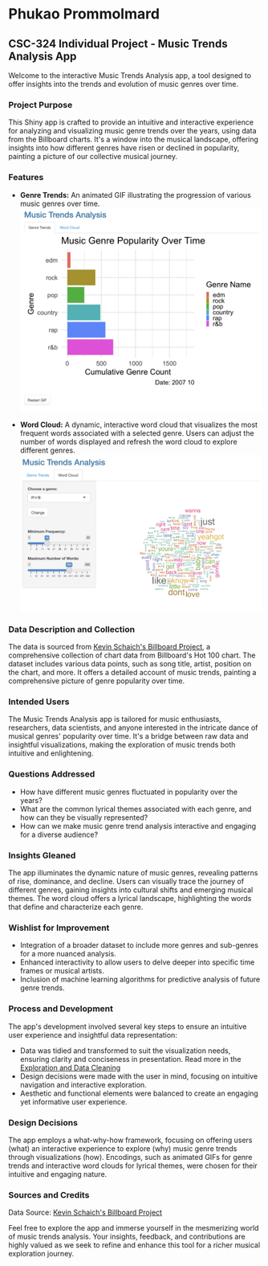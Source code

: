 # Phukao Prommolmard
## CSC-324 Individual Project - Music Trends Analysis App

Welcome to the interactive Music Trends Analysis app, a tool designed to offer insights into the trends and evolution of music genres over time. 

### Project Purpose

This Shiny app is crafted to provide an intuitive and interactive experience for analyzing and visualizing music genre trends over the years, using data from the Billboard charts. It's a window into the musical landscape, offering insights into how different genres have risen or declined in popularity, painting a picture of our collective musical journey.

### Features

-   **Genre Trends:** An animated GIF illustrating the progression of various music genres over time.
![Genre Trends](screenshots/genreDemo.png)

-   **Word Cloud:** A dynamic, interactive word cloud that visualizes the most frequent words associated with a selected genre. Users can adjust the number of words displayed and refresh the word cloud to explore different genres.
![Word Cloud](screenshots/wordcloudDemo.png)

### Data Description and Collection

The data is sourced from [Kevin Schaich's Billboard Project](https://github.com/kevinschaich/billboard/tree/master), a comprehensive collection of chart data from Billboard's Hot 100 chart. The dataset includes various data points, such as song title, artist, position on the chart, and more. It offers a detailed account of music trends, painting a comprehensive picture of genre popularity over time.

### Intended Users

The Music Trends Analysis app is tailored for music enthusiasts, researchers, data scientists, and anyone interested in the intricate dance of musical genres' popularity over time. It's a bridge between raw data and insightful visualizations, making the exploration of music trends both intuitive and enlightening.

### Questions Addressed

- How have different music genres fluctuated in popularity over the years?
- What are the common lyrical themes associated with each genre, and how can they be visually represented?
- How can we make music genre trend analysis interactive and engaging for a diverse audience?

### Insights Gleaned

The app illuminates the dynamic nature of music genres, revealing patterns of rise, dominance, and decline. Users can visually trace the journey of different genres, gaining insights into cultural shifts and emerging musical themes. The word cloud offers a lyrical landscape, highlighting the words that define and characterize each genre.

### Wishlist for Improvement

- Integration of a broader dataset to include more genres and sub-genres for a more nuanced analysis.
- Enhanced interactivity to allow users to delve deeper into specific time frames or musical artists.
- Inclusion of machine learning algorithms for predictive analysis of future genre trends.

### Process and Development

The app's development involved several key steps to ensure an intuitive user experience and insightful data representation:

- Data was tidied and transformed to suit the visualization needs, ensuring clarity and conciseness in presentation. Read more in the [Exploration and Data Cleaning](Exploration-and-Data-Cleaning)
- Design decisions were made with the user in mind, focusing on intuitive navigation and interactive exploration.
- Aesthetic and functional elements were balanced to create an engaging yet informative user experience.

### Design Decisions

The app employs a what-why-how framework, focusing on offering users (what) an interactive experience to explore (why) music genre trends through visualizations (how). Encodings, such as animated GIFs for genre trends and interactive word clouds for lyrical themes, were chosen for their intuitive and engaging nature.

### Sources and Credits

Data Source: [Kevin Schaich's Billboard Project](https://github.com/kevinschaich/billboard/tree/master)

Feel free to explore the app and immerse yourself in the mesmerizing world of music trends analysis. Your insights, feedback, and contributions are highly valued as we seek to refine and enhance this tool for a richer musical exploration journey.
